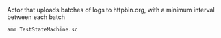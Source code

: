 Actor that uploads batches of logs to httpbin.org, with a minimum interval
between each batch

```bash
amm TestStateMachine.sc
```